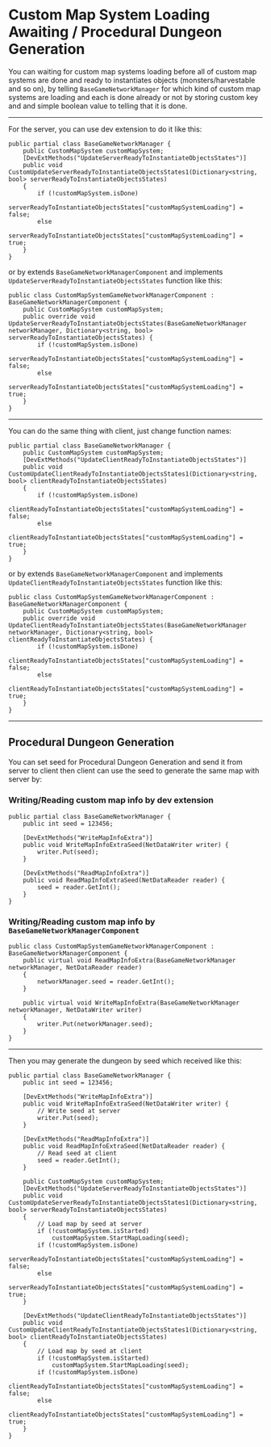 # Custom Map System Loading Awaiting / Procedural Dungeon Generation

You can waiting for custom map systems loading before all of custom map systems are done and ready to instantiates objects (monsters/harvestable and so on),
by telling `BaseGameNetworkManager` for which kind of custom map systems are loading and each is done already or not by storing custom key and and simple boolean value to telling that it is done.

* * *

For the server, you can use dev extension to do it like this:
```
public partial class BaseGameNetworkManager {
    public CustomMapSystem customMapSystem;
    [DevExtMethods("UpdateServerReadyToInstantiateObjectsStates")]
    public void CustomUpdateServerReadyToInstantiateObjectsStates1(Dictionary<string, bool> serverReadyToInstantiateObjectsStates)
    {
        if (!customMapSystem.isDone)
            serverReadyToInstantiateObjectsStates["customMapSystemLoading"] = false;
        else
            serverReadyToInstantiateObjectsStates["customMapSystemLoading"] = true;
    }
}
```
or by extends `BaseGameNetworkManagerComponent` and implements `UpdateServerReadyToInstantiateObjectsStates` function like this:
```
public class CustomMapSystemGameNetworkManagerComponent : BaseGameNetworkManagerComponent {
    public CustomMapSystem customMapSystem;
    public override void UpdateServerReadyToInstantiateObjectsStates(BaseGameNetworkManager networkManager, Dictionary<string, bool> serverReadyToInstantiateObjectsStates) {
        if (!customMapSystem.isDone)
            serverReadyToInstantiateObjectsStates["customMapSystemLoading"] = false;
        else
            serverReadyToInstantiateObjectsStates["customMapSystemLoading"] = true;
    }
}
```

* * *

You can do the same thing with client, just change function names:

```
public partial class BaseGameNetworkManager {
    public CustomMapSystem customMapSystem;
    [DevExtMethods("UpdateClientReadyToInstantiateObjectsStates")]
    public void CustomUpdateClientReadyToInstantiateObjectsStates1(Dictionary<string, bool> clientReadyToInstantiateObjectsStates)
    {
        if (!customMapSystem.isDone)
            clientReadyToInstantiateObjectsStates["customMapSystemLoading"] = false;
        else
            clientReadyToInstantiateObjectsStates["customMapSystemLoading"] = true;
    }
}
```
or by extends `BaseGameNetworkManagerComponent` and implements `UpdateClientReadyToInstantiateObjectsStates` function like this:
```
public class CustomMapSystemGameNetworkManagerComponent : BaseGameNetworkManagerComponent {
    public CustomMapSystem customMapSystem;
    public override void UpdateClientReadyToInstantiateObjectsStates(BaseGameNetworkManager networkManager, Dictionary<string, bool> clientReadyToInstantiateObjectsStates) {
        if (!customMapSystem.isDone)
            clientReadyToInstantiateObjectsStates["customMapSystemLoading"] = false;
        else
            clientReadyToInstantiateObjectsStates["customMapSystemLoading"] = true;
    }
}
```
* * *

## Procedural Dungeon Generation

You can set seed for Procedural Dungeon Generation and send it from server to client then client can use the seed to generate the same map with server by:

### Writing/Reading custom map info by dev extension
```
public partial class BaseGameNetworkManager {
    public int seed = 123456;

    [DevExtMethods("WriteMapInfoExtra")]
    public void WriteMapInfoExtraSeed(NetDataWriter writer) {
        writer.Put(seed);
    }

    [DevExtMethods("ReadMapInfoExtra")]
    public void ReadMapInfoExtraSeed(NetDataReader reader) {
        seed = reader.GetInt();
    }
}
```

### Writing/Reading custom map info by `BaseGameNetworkManagerComponent`
```
public class CustomMapSystemGameNetworkManagerComponent : BaseGameNetworkManagerComponent {
    public virtual void ReadMapInfoExtra(BaseGameNetworkManager networkManager, NetDataReader reader)
    {
        networkManager.seed = reader.GetInt();
    }

    public virtual void WriteMapInfoExtra(BaseGameNetworkManager networkManager, NetDataWriter writer)
    {
        writer.Put(networkManager.seed);
    }
}
```

* * *

Then you may generate the dungeon by seed which received like this:

```
public partial class BaseGameNetworkManager {
    public int seed = 123456;

    [DevExtMethods("WriteMapInfoExtra")]
    public void WriteMapInfoExtraSeed(NetDataWriter writer) {
        // Write seed at server
        writer.Put(seed);
    }

    [DevExtMethods("ReadMapInfoExtra")]
    public void ReadMapInfoExtraSeed(NetDataReader reader) {
        // Read seed at client
        seed = reader.GetInt();
    }

    public CustomMapSystem customMapSystem;
    [DevExtMethods("UpdateServerReadyToInstantiateObjectsStates")]
    public void CustomUpdateServerReadyToInstantiateObjectsStates1(Dictionary<string, bool> serverReadyToInstantiateObjectsStates)
    {
        // Load map by seed at server
        if (!customMapSystem.isStarted)
            customMapSystem.StartMapLoading(seed);
        if (!customMapSystem.isDone)
            serverReadyToInstantiateObjectsStates["customMapSystemLoading"] = false;
        else
            serverReadyToInstantiateObjectsStates["customMapSystemLoading"] = true;
    }

    [DevExtMethods("UpdateClientReadyToInstantiateObjectsStates")]
    public void CustomUpdateClientReadyToInstantiateObjectsStates1(Dictionary<string, bool> clientReadyToInstantiateObjectsStates)
    {
        // Load map by seed at client
        if (!customMapSystem.isStarted)
            customMapSystem.StartMapLoading(seed);
        if (!customMapSystem.isDone)
            clientReadyToInstantiateObjectsStates["customMapSystemLoading"] = false;
        else
            clientReadyToInstantiateObjectsStates["customMapSystemLoading"] = true;
    }
}
```

